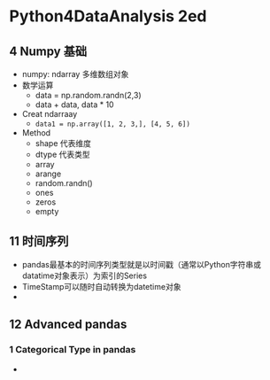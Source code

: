 # Python4DataAnalysis 2ed

## 4 Numpy 基础
- numpy: ndarray 多维数组对象
- 数学运算
  - data = np.random.randn(2,3)
  - data + data, data * 10
- Creat ndarraay
  - `data1 = np.array([1, 2, 3,], [4, 5, 6])`
- Method
  - shape 代表维度
  - dtype 代表类型
  - array
  - arange
  - random.randn()
  - ones
  - zeros
  - empty

## 11 时间序列
- pandas最基本的时间序列类型就是以时间戳（通常以Python字符串或datatime对象表示）为索引的Series
- TimeStamp可以随时自动转换为datetime对象
- 


## 12 Advanced pandas
### 1 Categorical Type in pandas
- 
